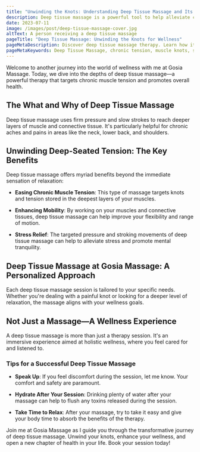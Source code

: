 ```yaml
---
title: "Unwinding the Knots: Understanding Deep Tissue Massage and Its Benefits"
description: Deep tissue massage is a powerful tool to help alleviate chronic muscle tension and improve overall wellness. Experience a transformative approach to deep tissue massage that caters to your unique needs.
date: 2023-07-11
image: /images/post/deep-tissue-massage-cover.jpg
altText: A person receiving a deep tissue massage
pageTitle: "Deep Tissue Massage: Unwinding the Knots for Wellness"
pageMetaDescription: Discover deep tissue massage therapy. Learn how it tackles chronic muscle tension, promotes mobility, and enhances wellbeing.
pageMetaKeywords: Deep Tissue Massage, chronic tension, muscle knots, stress relief, enhanced mobility, improved wellness
---
```


Welcome to another journey into the world of wellness with me at Gosia Massage. Today, we dive into the depths of deep tissue massage—a powerful therapy that targets chronic muscle tension and promotes overall health.

## The What and Why of Deep Tissue Massage

Deep tissue massage uses firm pressure and slow strokes to reach deeper layers of muscle and connective tissue. It's particularly helpful for chronic aches and pains in areas like the neck, lower back, and shoulders.

## Unwinding Deep-Seated Tension: The Key Benefits

Deep tissue massage offers myriad benefits beyond the immediate sensation of relaxation:

- **Easing Chronic Muscle Tension**: This type of massage targets knots and tension stored in the deepest layers of your muscles.

- **Enhancing Mobility**: By working on your muscles and connective tissues, deep tissue massage can help improve your flexibility and range of motion.

- **Stress Relief**: The targeted pressure and stroking movements of deep tissue massage can help to alleviate stress and promote mental tranquility.

## Deep Tissue Massage at Gosia Massage: A Personalized Approach

Each deep tissue massage session is tailored to your specific needs. Whether you're dealing with a painful knot or looking for a deeper level of relaxation, the massage aligns with your wellness goals.

## Not Just a Massage—A Wellness Experience

A deep tissue massage is more than just a therapy session. It's an immersive experience aimed at holistic wellness, where you feel cared for and listened to.

### Tips for a Successful Deep Tissue Massage

- **Speak Up**: If you feel discomfort during the session, let me know. Your comfort and safety are paramount.

- **Hydrate After Your Session**: Drinking plenty of water after your massage can help to flush any toxins released during the session.

- **Take Time to Relax**: After your massage, try to take it easy and give your body time to absorb the benefits of the therapy.

Join me at Gosia Massage as I guide you through the transformative journey of deep tissue massage. Unwind your knots, enhance your wellness, and open a new chapter of health in your life. Book your session today!
